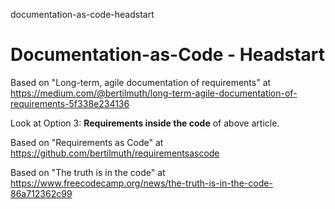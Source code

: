 documentation-as-code-headstart
# Documentation-as-Code - Headstart

Based on "Long-term, agile documentation of requirements" at https://medium.com/@bertilmuth/long-term-agile-documentation-of-requirements-5f338e234136

Look at Option 3: **Requirements inside the code** of above article.

Based on "Requirements as Code" at https://github.com/bertilmuth/requirementsascode

Based on "The truth is in the code" at https://www.freecodecamp.org/news/the-truth-is-in-the-code-86a712362c99
